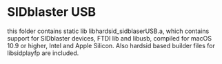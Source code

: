 # SIDblaster USB
this folder contains static lib libhardsid_sidblaserUSB.a, which contains support for SIDblaster devices, FTDI lib and libusb, compiled for macOS 10.9 or higher, Intel and Apple Silicon.
Also hardsid based builder files for libsidplayfp are included.



